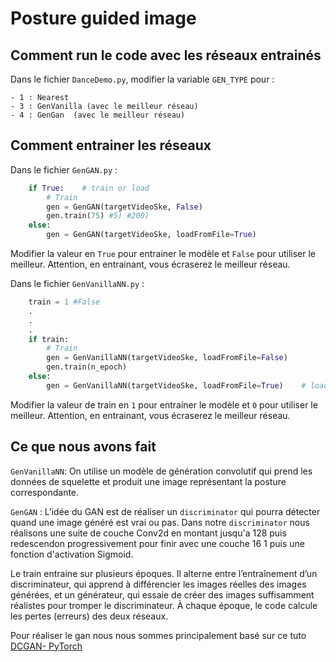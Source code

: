 # Posture guided image

## Comment run le code avec les réseaux entrainés

Dans le fichier `DanceDemo.py`, modifier la variable `GEN_TYPE` pour :

    - 1 : Nearest 
    - 3 : GenVanilla (avec le meilleur réseau) 
    - 4 : GenGan  (avec le meilleur réseau) 

## Comment entrainer les réseaux 

Dans le fichier `GenGAN.py` :
```python
    if True:    # train or load
        # Train
        gen = GenGAN(targetVideoSke, False)
        gen.train(75) #5) #200)
    else:
        gen = GenGAN(targetVideoSke, loadFromFile=True) 
```

Modifier la valeur en `True` pour entrainer le modèle et `False` pour utiliser le meilleur. Attention, en entrainant, vous écraserez le meilleur réseau.


Dans le fichier `GenVanillaNN.py`  :
```python
    train = 1 #False
    .
    .
    .
    if train:
        # Train
        gen = GenVanillaNN(targetVideoSke, loadFromFile=False)
        gen.train(n_epoch)
    else:
        gen = GenVanillaNN(targetVideoSke, loadFromFile=True)    # load from file
```

Modifier la valeur de train en `1` pour entrainer le modèle et `0` pour utiliser le meilleur. Attention, en entrainant, vous écraserez le meilleur réseau.

## Ce que nous avons fait

`GenVanillaNN`: On utilise un modèle de génération convolutif qui prend les données de squelette et produit une image représentant la posture correspondante.

`GenGAN` : L'idée du GAN est de réaliser un `discriminator` qui pourra détecter quand une image généré est vrai ou pas. Dans notre `discriminator` nous réalisons une suite de couche Conv2d en montant jusqu'a 128 puis redescendon progressivement pour finir avec une couche 16 1 puis une fonction d'activation Sigmoid. 

Le train entraine sur plusieurs époques. Il alterne entre l’entraînement d’un discriminateur, qui apprend à différencier les images réelles des images générées, et un générateur, qui essaie de créer des images suffisamment réalistes pour tromper le discriminateur. À chaque époque, le code calcule les pertes (erreurs) des deux réseaux.

Pour réaliser le gan nous nous sommes principalement basé sur ce tuto [DCGAN- PyTorch](https://pytorch.org/tutorials/beginner/dcgan_faces_tutorial.html)

